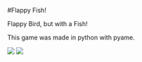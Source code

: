 #Flappy Fish!

Flappy Bird, but with a Fish!

This game was made in python with pyame.

<img src="https://github.com/mficco26/FlappyFish/blob/main/assets/screenshot2.png">
<img src="https://github.com/mficco26/FlappyFish/blob/main/assets/screenshot1.png">
